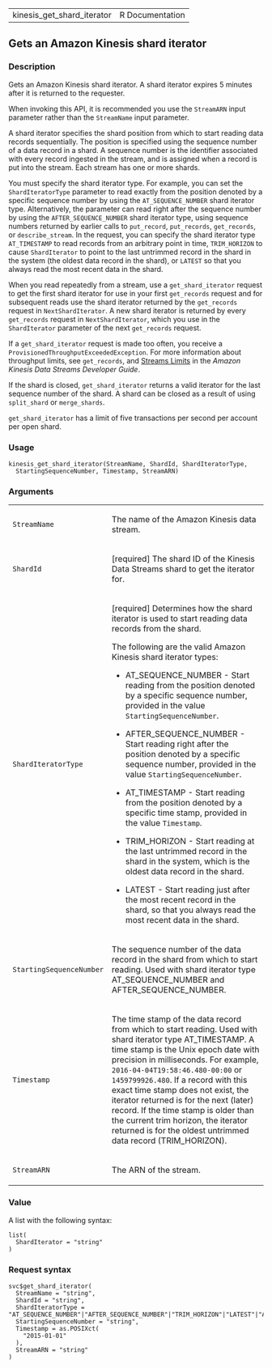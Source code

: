 <table style="width: 100%;">
<tbody>
<tr class="odd">
<td>kinesis_get_shard_iterator</td>
<td style="text-align: right;">R Documentation</td>
</tr>
</tbody>
</table>

## Gets an Amazon Kinesis shard iterator

### Description

Gets an Amazon Kinesis shard iterator. A shard iterator expires 5
minutes after it is returned to the requester.

When invoking this API, it is recommended you use the `StreamARN` input
parameter rather than the `StreamName` input parameter.

A shard iterator specifies the shard position from which to start
reading data records sequentially. The position is specified using the
sequence number of a data record in a shard. A sequence number is the
identifier associated with every record ingested in the stream, and is
assigned when a record is put into the stream. Each stream has one or
more shards.

You must specify the shard iterator type. For example, you can set the
`ShardIteratorType` parameter to read exactly from the position denoted
by a specific sequence number by using the `AT_SEQUENCE_NUMBER` shard
iterator type. Alternatively, the parameter can read right after the
sequence number by using the `AFTER_SEQUENCE_NUMBER` shard iterator
type, using sequence numbers returned by earlier calls to `put_record`,
`put_records`, `get_records`, or `describe_stream`. In the request, you
can specify the shard iterator type `AT_TIMESTAMP` to read records from
an arbitrary point in time, `TRIM_HORIZON` to cause `ShardIterator` to
point to the last untrimmed record in the shard in the system (the
oldest data record in the shard), or `LATEST` so that you always read
the most recent data in the shard.

When you read repeatedly from a stream, use a `get_shard_iterator`
request to get the first shard iterator for use in your first
`get_records` request and for subsequent reads use the shard iterator
returned by the `get_records` request in `NextShardIterator`. A new
shard iterator is returned by every `get_records` request in
`NextShardIterator`, which you use in the `ShardIterator` parameter of
the next `get_records` request.

If a `get_shard_iterator` request is made too often, you receive a
`ProvisionedThroughputExceededException`. For more information about
throughput limits, see `get_records`, and [Streams
Limits](https://docs.aws.amazon.com/streams/latest/dev/service-sizes-and-limits.html)
in the *Amazon Kinesis Data Streams Developer Guide*.

If the shard is closed, `get_shard_iterator` returns a valid iterator
for the last sequence number of the shard. A shard can be closed as a
result of using `split_shard` or `merge_shards`.

`get_shard_iterator` has a limit of five transactions per second per
account per open shard.

### Usage

    kinesis_get_shard_iterator(StreamName, ShardId, ShardIteratorType,
      StartingSequenceNumber, Timestamp, StreamARN)

### Arguments

<table>
<colgroup>
<col style="width: 35%" />
<col style="width: 65%" />
</colgroup>
<tbody>
<tr class="odd">
<td><code
id="kinesis_get_shard_iterator_:_StreamName">StreamName</code></td>
<td><p>The name of the Amazon Kinesis data stream.</p></td>
</tr>
<tr class="even">
<td><code id="kinesis_get_shard_iterator_:_ShardId">ShardId</code></td>
<td><p>[required] The shard ID of the Kinesis Data Streams shard to get
the iterator for.</p></td>
</tr>
<tr class="odd">
<td><code
id="kinesis_get_shard_iterator_:_ShardIteratorType">ShardIteratorType</code></td>
<td><p>[required] Determines how the shard iterator is used to start
reading data records from the shard.</p>
<p>The following are the valid Amazon Kinesis shard iterator types:</p>
<ul>
<li><p>AT_SEQUENCE_NUMBER - Start reading from the position denoted by a
specific sequence number, provided in the value
<code>StartingSequenceNumber</code>.</p></li>
<li><p>AFTER_SEQUENCE_NUMBER - Start reading right after the position
denoted by a specific sequence number, provided in the value
<code>StartingSequenceNumber</code>.</p></li>
<li><p>AT_TIMESTAMP - Start reading from the position denoted by a
specific time stamp, provided in the value
<code>Timestamp</code>.</p></li>
<li><p>TRIM_HORIZON - Start reading at the last untrimmed record in the
shard in the system, which is the oldest data record in the
shard.</p></li>
<li><p>LATEST - Start reading just after the most recent record in the
shard, so that you always read the most recent data in the
shard.</p></li>
</ul></td>
</tr>
<tr class="even">
<td><code
id="kinesis_get_shard_iterator_:_StartingSequenceNumber">StartingSequenceNumber</code></td>
<td><p>The sequence number of the data record in the shard from which to
start reading. Used with shard iterator type AT_SEQUENCE_NUMBER and
AFTER_SEQUENCE_NUMBER.</p></td>
</tr>
<tr class="odd">
<td><code
id="kinesis_get_shard_iterator_:_Timestamp">Timestamp</code></td>
<td><p>The time stamp of the data record from which to start reading.
Used with shard iterator type AT_TIMESTAMP. A time stamp is the Unix
epoch date with precision in milliseconds. For example, <code
style="white-space: pre;">⁠2016-04-04T19:58:46.480-00:00⁠</code> or
<code>1459799926.480</code>. If a record with this exact time stamp does
not exist, the iterator returned is for the next (later) record. If the
time stamp is older than the current trim horizon, the iterator returned
is for the oldest untrimmed data record (TRIM_HORIZON).</p></td>
</tr>
<tr class="even">
<td><code
id="kinesis_get_shard_iterator_:_StreamARN">StreamARN</code></td>
<td><p>The ARN of the stream.</p></td>
</tr>
</tbody>
</table>

### Value

A list with the following syntax:

    list(
      ShardIterator = "string"
    )

### Request syntax

    svc$get_shard_iterator(
      StreamName = "string",
      ShardId = "string",
      ShardIteratorType = "AT_SEQUENCE_NUMBER"|"AFTER_SEQUENCE_NUMBER"|"TRIM_HORIZON"|"LATEST"|"AT_TIMESTAMP",
      StartingSequenceNumber = "string",
      Timestamp = as.POSIXct(
        "2015-01-01"
      ),
      StreamARN = "string"
    )
